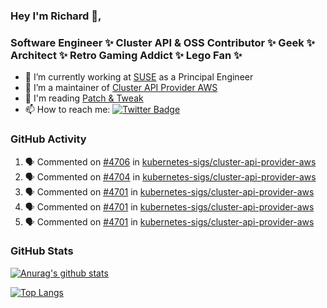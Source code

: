 ### Hey I'm Richard 👋, 

<h3 align="left">Software Engineer ✨ Cluster API & OSS Contributor ✨ Geek ✨ Architect ✨ Retro Gaming Addict ✨ Lego Fan ✨</h3>

- 🔭 I’m currently working at [SUSE](https://www.suse.com/) as a Principal Engineer
- 👯 I’m a maintainer of [Cluster API Provider AWS](https://github.com/kubernetes-sigs/cluster-api-provider-aws)
- 💬 I'm reading [Patch & Tweak](https://bjooks.com/products/patch-tweak-exploring-modular-synthesis)
- 📫 How to reach me: [![Twitter Badge](https://img.shields.io/badge/-@fruit_case-00acee?style=flat&logo=Twitter&logoColor=white)](https://twitter.com/intent/follow?screen_name=fruit_case "Follow on Twitter")

### GitHub Activity 

<!--START_SECTION:activity-->
1. 🗣 Commented on [#4706](https://github.com/kubernetes-sigs/cluster-api-provider-aws/pull/4706#issuecomment-1864375352) in [kubernetes-sigs/cluster-api-provider-aws](https://github.com/kubernetes-sigs/cluster-api-provider-aws)
2. 🗣 Commented on [#4704](https://github.com/kubernetes-sigs/cluster-api-provider-aws/pull/4704#issuecomment-1862516020) in [kubernetes-sigs/cluster-api-provider-aws](https://github.com/kubernetes-sigs/cluster-api-provider-aws)
3. 🗣 Commented on [#4701](https://github.com/kubernetes-sigs/cluster-api-provider-aws/pull/4701#issuecomment-1862313247) in [kubernetes-sigs/cluster-api-provider-aws](https://github.com/kubernetes-sigs/cluster-api-provider-aws)
4. 🗣 Commented on [#4701](https://github.com/kubernetes-sigs/cluster-api-provider-aws/pull/4701#issuecomment-1862312795) in [kubernetes-sigs/cluster-api-provider-aws](https://github.com/kubernetes-sigs/cluster-api-provider-aws)
5. 🗣 Commented on [#4701](https://github.com/kubernetes-sigs/cluster-api-provider-aws/pull/4701#issuecomment-1862311609) in [kubernetes-sigs/cluster-api-provider-aws](https://github.com/kubernetes-sigs/cluster-api-provider-aws)
<!--END_SECTION:activity-->

### GitHub Stats

[![Anurag's github stats](https://github-readme-stats.vercel.app/api?username=richardcase&count_private=true&show_icons=true)](https://github.com/anuraghazra/github-readme-stats)

[![Top Langs](https://github-readme-stats.vercel.app/api/top-langs/?username=richardcase&hide=html&layout=compact)](https://github.com/anuraghazra/github-readme-stats)
